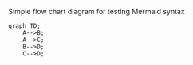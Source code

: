 Simple flow chart diagram for testing Mermaid syntax

```mermaid
graph TD;
    A-->B;
    A-->C;
    B-->D;
    C-->D;
```